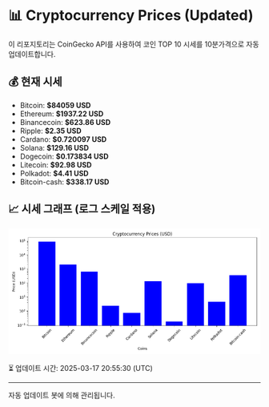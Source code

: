 
# 📊 Cryptocurrency Prices (Updated)

이 리포지토리는 CoinGecko API를 사용하여 코인 TOP 10 시세를 10분가격으로 자동 업데이트합니다.

## 💰 현재 시세
- Bitcoin: **$84059 USD**
- Ethereum: **$1937.22 USD**
- Binancecoin: **$623.86 USD**
- Ripple: **$2.35 USD**
- Cardano: **$0.720097 USD**
- Solana: **$129.16 USD**
- Dogecoin: **$0.173834 USD**
- Litecoin: **$92.98 USD**
- Polkadot: **$4.41 USD**
- Bitcoin-cash: **$338.17 USD**

## 📈 시세 그래프 (로그 스케일 적용)
![Crypto Prices](crypto_prices.png)

⏳ 업데이트 시간: 2025-03-17 20:55:30 (UTC)

---
자동 업데이트 봇에 의해 관리됩니다.
